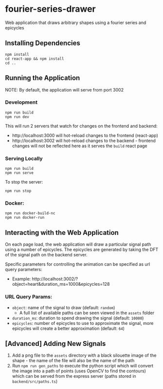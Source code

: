 # fourier-series-drawer
Web application that draws arbitrary shapes using a fourier series and epicycles

## Installing Dependencies
```
npm install
cd react-app && npm install
cd ..
```

## Running the Application
NOTE: By default, the application will serve from port 3002
### Development
```
npm run build
npm run dev
```
This will run 2 servers that watch for changes on the frontend and backend:
* http://localhost:3000 will hot-reload changes to the frontend (react-app)
* http://localhost:3002 will hot-reload changes to the backend - frontend changes will not be reflected here as it serves the `build` react page


### Serving Locally
```
npm run build
npm run serve
```
To stop the server:
```
npm run stop
```


### Docker:
```
npm run docker-build-nc
npm run docker-run
```

## Interacting with the Web Application
On each page load, the web application will draw a particular signal path using a number of epicycles.
The epicycles are generated by taking the DFT of the signal path on the backend server.

Specific parameters for controlling the animation can be specified as url query parameters: 
* Example: http://localhost:3002/?object=heart&duration_ms=1000&epicycles=128 

### URL Query Params:
* `object`: name of the signal to draw (default: `random`)
  * A full list of available paths can be seen viewed in the `assets` folder
* `duration_ms`: duration to spend drawing the signal (default: `10000`)
* `epicycles`: number of epicycles to use to approximate the signal, more epicycles will create a better approximation (default: `64`)


## [Advanced] Adding New Signals
1. Add a png file to the `assets` directory with a black silouette image of the shape - the name of the file will also be the name of the path
2. Run `npm run gen_paths` to execute the python script which will convert the image into a path of points (uses OpenCV to find the contours) which can be served from the express server (paths stored in `backend/src/paths.ts`)

